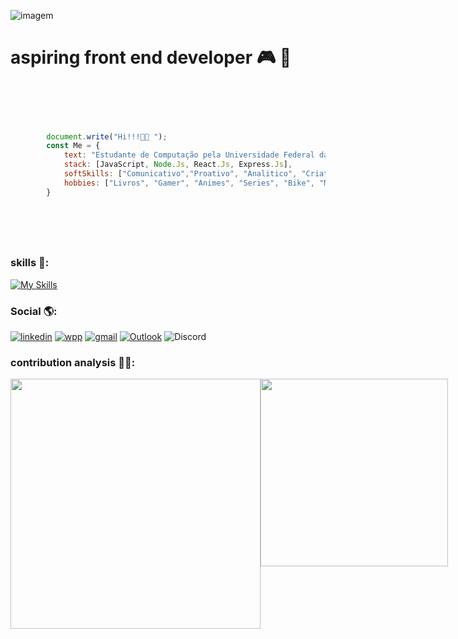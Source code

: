 ![imagem](https://private-user-images.githubusercontent.com/74038190/271839856-3b4607a1-1cc6-41f1-926f-892ae880e7a5.gif?jwt=eyJhbGciOiJIUzI1NiIsInR5cCI6IkpXVCJ9.eyJpc3MiOiJnaXRodWIuY29tIiwiYXVkIjoicmF3LmdpdGh1YnVzZXJjb250ZW50LmNvbSIsImtleSI6ImtleTUiLCJleHAiOjE3MTA3MjM5MjcsIm5iZiI6MTcxMDcyMzYyNywicGF0aCI6Ii83NDAzODE5MC8yNzE4Mzk4NTYtM2I0NjA3YTEtMWNjNi00MWYxLTkyNmYtODkyYWU4ODBlN2E1LmdpZ)



# aspiring front end developer 🎮 🚀 


```javascript


   
        
        
        document.write("Hi!!!👋🏼 ");
        const Me = {
            text: "Estudante de Computação pela Universidade Federal da Bahia e Estudante de Análise e Desenvolvimento de sistemas pela Universidade Salvador. 📚 ",
            stack: [JavaScript, Node.Js, React.Js, Express.Js],
            softSkills: ["Comunicativo","Proativo", "Analitico", "Criativo", "Trabalho em equipe", "resolução de problemas"],
            hobbies: ["Livros", "Gamer", "Animes", "Series", "Bike", "Mergulho"]
        }



    
         
```


### skills 🧩:
[![My Skills](https://skillicons.dev/icons?i=js,html,css,react,express,bootstrap,vue,webpack,python,nodejs,jest,linux,netlify,postman)](https://skillicons.dev)




###     Social 🌎:
[![linkedin](https://img.shields.io/badge/LinkedIn-0077B5?style=for-the-badge&logo=linkedin&logoColor=white)](https://www.linkedin.com/in/caique-menezes-491930214/)
[![wpp](https://img.shields.io/badge/WhatsApp-25D366?style=for-the-badge&logo=whatsapp&logoColor=white)](https://wa.me/5571988372142)
[![gmail](https://img.shields.io/badge/Gmail-D14836?style=for-the-badge&logo=gmail&logoColor=white)](mailto:caiqueznk@gmail.com)
[![Outlook](https://img.shields.io/badge/Microsoft_Outlook-0078D4?style=for-the-badge&logo=microsoft-outlook&logoColor=white)](mailto:caiquemenezes1@outlook.com)
![Discord](https://img.shields.io/badge/Discord-%235865F2.svg?style=for-the-badge&logo=discord&logoColor=white)

### contribution analysis 👨‍💻:
<div style="display:flex; justify-content: space-between;">
    <img src="https://github-readme-stats.vercel.app/api?username=caiquedevjs&show_icons=true&theme=tokyonight" width="400px" />
    <img src="https://github-readme-stats.vercel.app/api/top-langs/?username=caiquedevjs&layout=compact&theme=tokyonight" width="300px" />
</div>







